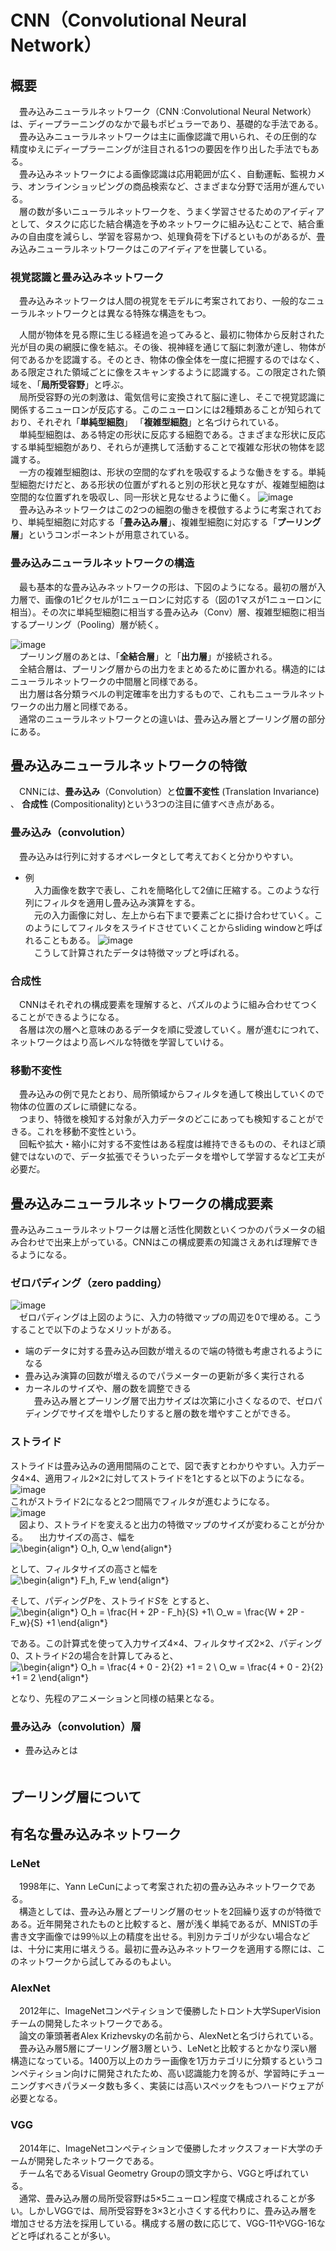 # CNN（Convolutional Neural Network）
## 概要
　畳み込みニューラルネットワーク（CNN :Convolutional Neural Network）は、ディープラーニングのなかで最もポピュラーであり、基礎的な手法である。  
　畳み込みニューラルネットワークは主に画像認識で用いられ、その圧倒的な精度ゆえにディープラーニングが注目される1つの要因を作り出した手法でもある。  
　畳み込みネットワークによる画像認識は応用範囲が広く、自動運転、監視カメラ、オンラインショッピングの商品検索など、さまざまな分野で活用が進んでいる。  
　層の数が多いニューラルネットワークを、うまく学習させるためのアイディアとして、タスクに応じた結合構造を予めネットワークに組み込むことで、結合重みの自由度を減らし、学習を容易かつ、処理負荷を下げるといものがあるが、畳み込みニューラルネットワークはこのアイディアを世襲している。  

### 視覚認識と畳み込みネットワーク  
　畳み込みネットワークは人間の視覚をモデルに考案されており、一般的なニューラルネットワークとは異なる特殊な構造をもつ。  

　人間が物体を見る際に生じる経過を追ってみると、最初に物体から反射された光が目の奥の網膜に像を結ぶ。その後、視神経を通じて脳に刺激が達し、物体が何であるかを認識する。そのとき、物体の像全体を一度に把握するのではなく、ある限定された領域ごとに像をスキャンするように認識する。この限定された領域を、「**局所受容野**」と呼ぶ。  
　局所受容野の光の刺激は、電気信号に変換されて脳に達し、そこで視覚認識に関係するニューロンが反応する。このニューロンには2種類あることが知られており、それぞれ「**単純型細胞**」 「**複雑型細胞**」と名づけられている。  
　単純型細胞は、ある特定の形状に反応する細胞である。さまざまな形状に反応する単純型細胞があり、それらが連携して活動することで複雑な形状の物体を認識する。  
　一方の複雑型細胞は、形状の空間的なずれを吸収するような働きをする。単純型細胞だけだと、ある形状の位置がずれると別の形状と見なすが、複雑型細胞は空間的な位置ずれを吸収し、同一形状と見なせるように働く。
![image](https://www.imagazine.co.jp/wp-content/uploads/2018/07/086-090_16ISno13_kiso_deep_zu001.jpg)  
　畳み込みネットワークはこの2つの細胞の働きを模倣するように考案されており、単純型細胞に対応する「**畳み込み層**」、複雑型細胞に対応する「**プーリング層**」というコンポーネントが用意されている。　

### 畳み込みニューラルネットワークの構造  
　最も基本的な畳み込みネットワークの形は、下図のようになる。最初の層が入力層で、画像の1ピクセルが1ニューロンに対応する（図の1マスが1ニューロンに相当）。その次に単純型細胞に相当する畳み込み（Conv）層、複雑型細胞に相当するプーリング（Pooling）層が続く。

![image](https://www.imagazine.co.jp/wp-content/uploads/2018/07/086-090_16ISno13_kiso_deep_zu002.jpg)  
　プーリング層のあとは、「**全結合層**」と「**出力層**」が接続される。  
　全結合層は、プーリング層からの出力をまとめるために置かれる。構造的にはニューラルネットワークの中間層と同様である。  
　出力層は各分類ラベルの判定確率を出力するもので、これもニューラルネットワークの出力層と同様である。  
　通常のニューラルネットワークとの違いは、畳み込み層とプーリング層の部分にある。

## 畳み込みニューラルネットワークの特徴  
　CNNには、**畳み込み**（Convolution）と**位置不変性** (Translation Invariance) 、 **合成性** (Compositionality)という3つの注目に値すべき点がある。
### 畳み込み（convolution）
　畳み込みは行列に対するオペレータとして考えておくと分かりやすい。  
- 例  
　入力画像を数字で表し、これを簡略化して2値に圧縮する。このような行列にフィルタを適用し畳み込み演算をする。  
　元の入力画像に対し、左上から右下まで要素ごとに掛け合わせていく。このようにしてフィルタをスライドさせていくことからsliding windowと呼ばれることもある。
![image](https://deepage.net/img/convolutional_neural_network/animated_convolution.gif)  
　こうして計算されたデータは特徴マップと呼ばれる。

### 合成性
　CNNはそれぞれの構成要素を理解すると、パズルのように組み合わせてつくることができるようになる。  
　各層は次の層へと意味のあるデータを順に受渡していく。層が進むにつれて、ネットワークはより高レベルな特徴を学習していける。  
### 移動不変性
　畳み込みの例で見たとおり、局所領域からフィルタを通して検出していくので物体の位置のズレに頑健になる。  
　つまり、特徴を検知する対象が入力データのどこにあっても検知することができる。これを移動不変性という。  
　回転や拡大・縮小に対する不変性はある程度は維持できるものの、それほど頑健ではないので、データ拡張でそういったデータを増やして学習するなど工夫が必要だ。  

## 畳み込みニューラルネットワークの構成要素
畳み込みニューラルネットワークは層と活性化関数といくつかのパラメータの組み合わせで出来上がっている。CNNはこの構成要素の知識さえあれば理解できるようになる。
### ゼロパディング（zero padding）
![image](https://deepage.net/img/convolutional_neural_network/zero_padding.jpg)  
　ゼロパディングは上図のように、入力の特徴マップの周辺を0で埋める。こうすることで以下のようなメリットがある。  
- 端のデータに対する畳み込み回数が増えるので端の特徴も考慮されるようになる  
- 畳み込み演算の回数が増えるのでパラメーターの更新が多く実行される  
- カーネルのサイズや、層の数を調整できる  
　畳み込み層とプーリング層で出力サイズは次第に小さくなるので、ゼロパディングでサイズを増やしたりすると層の数を増やすことができる。

### ストライド
ストライドは畳み込みの適用間隔のことで、図で表すとわかりやすい。入力データ4×4、適用フィル2×2に対してストライドを1とすると以下のようになる。  
![image](https://deepage.net/img/convolutional_neural_network/stride1.gif)  
これがストライド2になると2つ間隔でフィルタが進むようになる。  
![image](https://deepage.net/img/convolutional_neural_network/stride2.gif)  
　図より、ストライドを変えると出力の特徴マップのサイズが変わることが分かる。
　出力サイズの高さ、幅を  
![\begin{align*}
O_h, O_w
\end{align*}
](https://render.githubusercontent.com/render/math?math=%5Cdisplaystyle+%5Cbegin%7Balign%2A%7D%0AO_h%2C+O_w%0A%5Cend%7Balign%2A%7D%0A)  

として、フィルタサイズの高さと幅を  
![\begin{align*}
F_h, F_w
\end{align*}
](https://render.githubusercontent.com/render/math?math=%5Cdisplaystyle+%5Cbegin%7Balign%2A%7D%0AF_h%2C+F_w%0A%5Cend%7Balign%2A%7D%0A)  

そして、パディング*P*を、ストライド*S*を とすると、  
![\begin{align*}
O_h = \frac{H + 2P - F_h}{S} +1\\
O_w = \frac{W + 2P - F_w}{S} +1
\end{align*}
](https://render.githubusercontent.com/render/math?math=%5Cdisplaystyle+%5Cbegin%7Balign%2A%7D%0AO_h+%3D+%5Cfrac%7BH+%2B+2P+-+F_h%7D%7BS%7D+%2B1%5C%5C%0AO_w+%3D+%5Cfrac%7BW+%2B+2P+-+F_w%7D%7BS%7D+%2B1%0A%5Cend%7Balign%2A%7D%0A)  

である。この計算式を使って入力サイズ4×4、フィルタサイズ2×2、パディング0、ストライド2の場合を計算してみると、  
![\begin{align*}
O_h = \frac{4 + 0 - 2}{2} +1 = 2 \\
O_w = \frac{4 + 0 - 2}{2} +1 = 2
\end{align*}
](https://render.githubusercontent.com/render/math?math=%5Cdisplaystyle+%5Cbegin%7Balign%2A%7D%0AO_h+%3D+%5Cfrac%7B4+%2B+0+-+2%7D%7B2%7D+%2B1+%3D+2+%5C%5C%0AO_w+%3D+%5Cfrac%7B4+%2B+0+-+2%7D%7B2%7D+%2B1+%3D+2%0A%5Cend%7Balign%2A%7D%0A)  

となり、先程のアニメーションと同様の結果となる。  
### 畳み込み（convolution）層
- 畳み込みとは  
　


## プーリング層について


## 有名な畳み込みネットワーク
### LeNet
　1998年に、Yann LeCunによって考案された初の畳み込みネットワークである。  
　構造としては、畳み込み層とプーリング層のセットを2回繰り返すのが特徴である。近年開発されたものと比較すると、層が浅く単純であるが、MNISTの手書き文字画像では99％以上の精度を出せる。判別カテゴリが少ない場合などは、十分に実用に堪えうる。最初に畳み込みネットワークを適用する際には、このネットワークから試してみるのもよい。

### AlexNet
　2012年に、ImageNetコンペティションで優勝したトロント大学SuperVisionチームの開発したネットワークである。  
　論文の筆頭著者Alex Krizhevskyの名前から、AlexNetと名づけられている。  
　畳み込み層5層にプーリング層3層という、LeNetと比較するとかなり深い層構造になっている。1400万以上のカラー画像を1万カテゴリに分類するというコンペティション向けに開発されたため、高い認識能力を誇るが、学習時にチューニングすべきパラメータ数も多く、実装には高いスペックをもつハードウェアが必要となる。

### VGG
　2014年に、ImageNetコンペティションで優勝したオックスフォード大学のチームが開発したネットワークである。  
　チーム名であるVisual Geometry Groupの頭文字から、VGGと呼ばれている。  
　通常、畳み込み層の局所受容野は5×5ニューロン程度で構成されることが多い。しかしVGGでは、局所受容野を3×3と小さくする代わりに、畳み込み層を増加させる方法を採用している。構成する層の数に応じて、VGG-11やVGG-16などと呼ばれることが多い。
